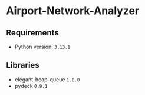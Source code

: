 # Airport-Network-Analyzer

## Requirements

- Python version: `3.13.1`

## Libraries

- ﻿elegant-heap-queue `1.0.0`
- pydeck `0.9.1`
